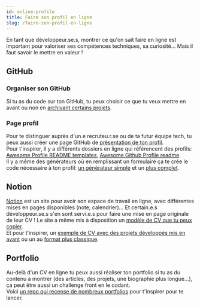 ```yaml
---
id: online-profile
title: Faire son profil en ligne
slug: /faire-son-profil-en-ligne
---
```


En tant que développeur.se.s, montrer ce qu'on sait faire en ligne est important pour valoriser ses compétences techniques, sa curiosité... Mais il faut savoir le mettre en valeur !

## GitHub

### Organiser son GitHub
Si tu as du code sur ton GitHub, tu peux choisir ce que tu veux mettre en avant ou non en [archivant certains projets](https://docs.github.com/en/github/creating-cloning-and-archiving-repositories/archiving-repositories).

### Page profil
Pour te distinguer auprès d'un.e recruteu.r.se ou de ta futur équipe tech, tu peux aussi créer une page GitHub de [présentation de ton profil](https://docs.github.com/en/github/setting-up-and-managing-your-github-profile/managing-your-profile-readme).<br/>
Pour t'inspirer, il y a différents dossiers en ligne qui référencent des profils: [Awesome Profile README templates](https://github.com/kautukkundan/Awesome-Profile-README-templates), [Awesome Github Profile readme](https://github.com/abhisheknaiidu/awesome-github-profile-readme).<br/>
Il y a même des générateurs où en remplissant un formulaire ça te crée le code nécessaire à ton profil: [un générateur simple](https://arturssmirnovs.github.io/github-profile-readme-generator/) et un [plus complet](https://rahuldkjain.github.io/gh-profile-readme-generator/).

## Notion
[Notion](https://www.notion.so/) est un site pour avoir son espace de travail en ligne, avec différentes mises en pages disponibles (note, calendrier)... Et certain.e.s développeur.se.s s'en sont servi.e.s pour faire une mise en page originale de leur CV ! Le site a même mis à disposition un [modèle de CV que tu peux copier](https://notionpages.com/624/resume/).<br/>
Et pour t'inspirer, un [exemple de CV avec des projets développés mis en avant](https://www.notion.so/Resum-0a53261741084e368a62cc94f44b7469) ou un au [format plus classique](https://www.notion.so/Anabella-Spinelli-a42a2aaf9a434729b442165ff531d2d8).

## Portfolio
Au-delà d'un CV en ligne tu peux aussi réaliser ton portfolio si tu as du contenu à montrer (des articles, des projets, une biographie plus longue...), ça peut être aussi un challenge front en le codant.<br/>
Voici [un repo qui recense de nombreux portfolios](https://github.com/emmabostian/developer-portfolios) pour t'inspirer pour te lancer.
